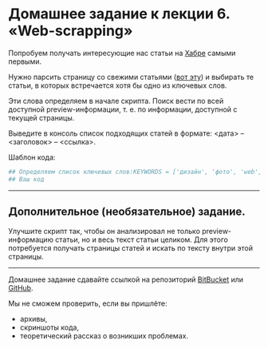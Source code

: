 # Домашнее задание к лекции 6. «Web-scrapping»

Попробуем получать интересующие нас статьи на [Хабре](https://habr.com) самыми первыми.

Нужно парсить страницу со свежими статьями ([вот эту](https://habr.com/ru/all/)) и выбирать те статьи, в которых встречается хотя бы одно из ключевых слов. 

Эти слова определяем в начале скрипта. Поиск вести по всей доступной preview-информации, т. е. по  информации, доступной с текущей страницы.

Выведите в консоль список подходящих статей в формате: <дата> – <заголовок> – <ссылка>.

Шаблон кода: 
```python
## Определяем список ключевых слов:KEYWORDS = ['дизайн', 'фото', 'web', 'python']
## Ваш код
```
---
## Дополнительное (необязательное) задание. 
Улучшите скрипт так, чтобы он анализировал не только preview-информацию статьи, но и весь текст статьи целиком.
Для этого потребуется получать страницы статей и искать по тексту внутри этой страницы.

---

Домашнее задание сдавайте ссылкой на репозиторий [BitBucket](https://bitbucket.org/) или [GitHub](https://github.com/).

Мы не сможем проверить, если вы пришлёте:
- архивы,
- скриншоты кода,
- теоретический рассказ о возникших проблемах.
